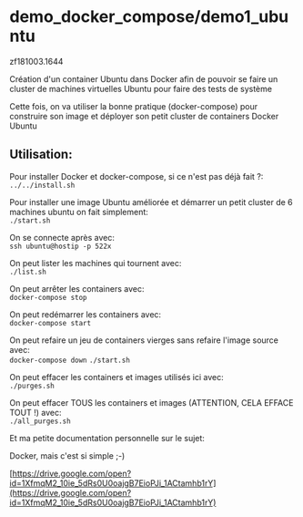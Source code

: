 # demo_docker_compose/demo1_ubuntu
zf181003.1644

Création d'un container Ubuntu dans Docker afin de pouvoir se faire un cluster de machines virtuelles Ubuntu pour faire des tests de système


Cette fois, on va utiliser la bonne pratique (docker-compose) pour construire son image et déployer son petit cluster de containers Docker Ubuntu


## Utilisation:

Pour installer Docker et docker-compose, si ce n'est pas déjà fait ?:<br>
`../../install.sh`

Pour installer une image Ubuntu améliorée et démarrer un petit cluster de 6 machines ubuntu on fait simplement:<br>
`./start.sh`

On se connecte après avec:<br>
`ssh ubuntu@hostip -p 522x`

On peut lister les machines qui tournent avec:<br>
`./list.sh`

On peut arrêter les containers avec:<br>
`docker-compose stop`

On peut redémarrer les containers avec:<br>
`docker-compose start`

On peut refaire un jeu de containers vierges sans refaire l'image source avec:<br>
`docker-compose down`
`./start.sh`

On peut effacer les containers et images utilisés ici avec:<br>
`./purges.sh`

On peut effacer TOUS les containers et images (ATTENTION, CELA EFFACE TOUT !) avec:<br>
`./all_purges.sh`


Et ma petite documentation personnelle sur le sujet:

Docker, mais c'est si simple ;-)

[https://drive.google.com/open?id=1XfmqM2_10ie_5dRs0U0oajgB7EioPJi_1ACtamhb1rY](https://drive.google.com/open?id=1XfmqM2_10ie_5dRs0U0oajgB7EioPJi_1ACtamhb1rY)
